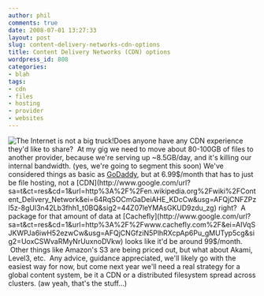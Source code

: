 ```yaml
---
author: phil
comments: true
date: 2008-07-01 13:27:33
layout: post
slug: content-delivery-networks-cdn-options
title: Content Delivery Networks (CDN) options
wordpress_id: 808
categories:
- blah
tags:
- cdn
- files
- hosting
- provider
- websites
---
```


![The Internet is not a big truck!](http://lh6.ggpht.com/_DjDt_rQmRi4/RqqlGFfr5fI/AAAAAAAACGc/bcAiBOk8-rc/300px-Notabigtruck.jpg)Does anyone have any CDN experience they'd like to share?  At my gig we need to move about 80-100GB of files to another provider, because we're serving up ~8.5GB/day, and it's killing our internal bandwidth. (yes, we're going to segment this soon) We've considered things as basic as [GoDaddy](http://www.godaddy.com), but at 6.99$/month that has to just be file hosting, not a [CDN](http://www.google.com/url?sa=t&ct=res&cd=1&url=http%3A%2F%2Fen.wikipedia.org%2Fwiki%2FContent_Delivery_Network&ei=64RqSOCmGaDeiAHE_KDcCw&usg=AFQjCNFZPzl5z-8gUl3n42Lb3fhh1_t0BQ&sig2=44Z07leYMAsGKUD9zdu_zg) right?  A package for that amount of data at [Cachefly](http://www.google.com/url?sa=t&ct=res&cd=1&url=http%3A%2F%2Fwww.cachefly.com%2F&ei=AIVqSJKWPJa6iwH52ezwCw&usg=AFQjCNGfziN5PlhRXcpAp6Pu_gMUTyp5cg&sig2=UoxCSWvaRMyNrUuxnoDVkw) looks like it'd be around 99$/month.  Other things like Amazon's S3 are being priced out, but what about Akami, Level3, etc.  Any advice, guidance appreciated, we'll likely go with the easiest way for now, but come next year we'll need a real strategy for a global content system, be it a CDN or a distributed filesystem spread across clusters. (aw yeah, that's the stuff...)
